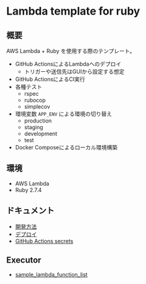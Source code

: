 # Lambda template for ruby

## 概要

AWS Lambda + Ruby を使用する際のテンプレート。

- GitHub ActionsによるLambdaへのデプロイ
  - トリガーや送信先はGUIから設定する想定
- GitHub ActionsによるCI実行
- 各種テスト
  - rspec
  - rubocop
  - simplecov
- 環境変数 `APP_ENV` による環境の切り替え
  - production
  - staging
  - development
  - test
- Docker Composeによるローカル環境構築

## 環境

- AWS Lambda
- Ruby 2.7.4

## ドキュメント

- [開発方法](./docs/development.md)
- [デプロイ](./docs/deployment.md)
- [GitHub Actions secrets](./docs/github_actions_secrets.md)

## Executor

- [sample_lambda_function_list](./docs/executor/sample_lambda_function_list.md)
